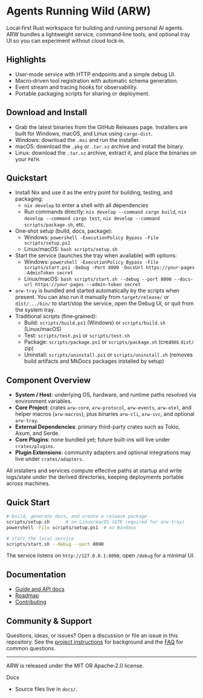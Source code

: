 # Agents Running Wild (ARW)

Local‑first Rust workspace for building and running personal AI agents. ARW
bundles a lightweight service, command‑line tools, and optional tray UI so you
can experiment without cloud lock‑in.

## Highlights

- User‑mode service with HTTP endpoints and a simple debug UI.
- Macro‑driven tool registration with automatic schema generation.
- Event stream and tracing hooks for observability.
- Portable packaging scripts for sharing or deployment.

## Download and Install

- Grab the latest binaries from the GitHub Releases page. Installers are built for Windows, macOS, and Linux using `cargo-dist`.
- Windows: download the `.msi` and run the installer.
- macOS: download the `.pkg` or `.tar.xz` archive and install the binary.
- Linux: download the `.tar.xz` archive, extract it, and place the binaries on your `PATH`.

## Quickstart

- Install Nix and use it as the entry point for building, testing, and packaging:
  - `nix develop` to enter a shell with all dependencies
  - Run commands directly: `nix develop --command cargo build`, `nix develop --command cargo test`, `nix develop --command scripts/package.sh`, etc.
- One‑shot setup (build, docs, package):
  - Windows: `powershell -ExecutionPolicy Bypass -File scripts/setup.ps1`
  - Linux/macOS: `bash scripts/setup.sh`
- Start the service (launches the tray when available) with options:
  - Windows: `powershell -ExecutionPolicy Bypass -File scripts/start.ps1 -Debug -Port 8090 -DocsUrl https://your-pages -AdminToken secret`
  - Linux/macOS: `bash scripts/start.sh --debug --port 8090 --docs-url https://your-pages --admin-token secret`
- `arw-tray` is bundled and started automatically by the scripts when present. You can also run it manually from `target/release/` or `dist/.../bin/` to start/stop the service, open the Debug UI, or quit from the system tray.
- Traditional scripts (fine‑grained):
  - Build: `scripts/build.ps1` (Windows) or `scripts/build.sh` (Linux/macOS)
  - Test:  `scripts/test.ps1` or `scripts/test.sh`
  - Package: `scripts/package.ps1` or `scripts/package.sh` (creates `dist/` zip)
  - Uninstall: `scripts/uninstall.ps1` or `scripts/uninstall.sh` (removes build artifacts and MkDocs packages installed by setup)

## Component Overview

- **System / Host**: underlying OS, hardware, and runtime paths resolved via environment variables.
- **Core Project**: crates `arw-core`, `arw-protocol`, `arw-events`, `arw-otel`, and helper macros (`arw-macros`), plus binaries `arw-cli`, `arw-svc`, and optional `arw-tray`.
- **External Dependencies**: primary third-party crates such as Tokio, Axum, and Serde.
- **Core Plugins**: none bundled yet; future built-ins will live under `crates/plugins`.
- **Plugin Extensions**: community adapters and optional integrations may live under `crates/adapters`.

All installers and services compute effective paths at startup and write logs/state under the derived directories, keeping deployments portable across machines.

## Quick Start

```bash
# build, generate docs, and create a release package
scripts/setup.sh      # on Linux/macOS (GTK required for arw-tray)
powershell -File scripts/setup.ps1  # on Windows

# start the local service
scripts/start.sh --debug --port 8090
```

The service listens on `http://127.0.0.1:8090`; open `/debug` for a minimal UI.

## Documentation

- [Guide and API docs](docs/)
- [Roadmap](docs/ROADMAP.md)
- [Contributing](CONTRIBUTING.md)

## Community & Support

Questions, ideas, or issues? Open a discussion or file an issue in this
repository. See the [project instructions](docs/PROJECT_INSTRUCTIONS.md) for
background and the [FAQ](docs/guide/FAQ.md) for common questions.

---

ARW is released under the MIT OR Apache‑2.0 license.

Docs
- Source files live in `docs/`.

